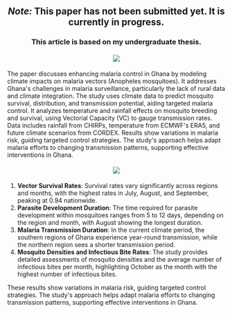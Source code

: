 <h2 align='center'> <em>Note: </em> This paper has not been submitted yet. It is currently in progress. </h2>
<h3 align='center'> This article is based on my undergraduate thesis. </h3>

<h4 align="center">
  <a href="https://git.io/typing-svg">
    <img src="https://readme-typing-svg.herokuapp.com/?lines=Summary&center=true&size=30">
  </a>
</h4>

<p>
The paper discusses enhancing malaria control in Ghana by modeling climate impacts on malaria vectors (Anopheles mosquitoes). It addresses Ghana's challenges in malaria surveillance, particularly the lack of rural data and climate integration. The study uses climate data to predict mosquito survival, distribution, and transmission potential, aiding targeted malaria control. It analyzes temperature and rainfall effects on mosquito breeding and survival, using Vectorial Capacity (VC) to gauge transmission rates. Data includes rainfall from CHIRPs, temperature from ECMWF's ERA5, and future climate scenarios from CORDEX. Results show variations in malaria risk, guiding targeted control strategies. The study's approach helps adapt malaria efforts to changing transmission patterns, supporting effective interventions in Ghana.
</p>

<h4 align="center">
  <a href="https://git.io/typing-svg">
    <img src="https://readme-typing-svg.herokuapp.com/?lines=Major+results&center=true&size=30">
  </a>
</h4>


1. **Vector Survival Rates**: Survival rates vary significantly across regions and months, with the highest rates in July, August, and September, peaking at 0.94 nationwide.
2. **Parasite Development Duration**: The time required for parasite development within mosquitoes ranges from 5 to 12 days, depending on the region and month, with August showing the longest duration.
3. **Malaria Transmission Duration**: In the current climate period, the southern regions of Ghana experience year-round transmission, while the northern region sees a shorter transmission period.
4. **Mosquito Densities and Infectious Bite Rates**: The study provides detailed assessments of mosquito densities and the average number of infectious bites per month, highlighting October as the month with the highest number of infectious bites.

These results show variations in malaria risk, guiding targeted control strategies. The study's approach helps adapt malaria efforts to changing transmission patterns, supporting effective interventions in Ghana.
